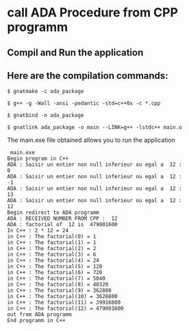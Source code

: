 # call ADA Procedure from CPP programm

## Compil and Run the application 

## Here are the compilation commands:

```
$ gnatmake -c ada_package

$ g++ -g -Wall -ansi -pedantic -std=c++0x -c *.cpp

$ gnatbind -n ada_package

$ gnatlink ada_package -o main --LINK=g++ -lstdc++ main.o

```

The main.exe file obtained allows you to run the application

```
 main.exe
Begin program in C++
ADA : Saisir un entier non null inferieur ou egal a  12 :
0
ADA : Saisir un entier non null inferieur ou egal a  12 : 
-1
ADA : Saisir un entier non null inferieur ou egal a  12 : 
13
ADA : Saisir un entier non null inferieur ou egal a  12 : 
12
Begin redirect to ADA programm 
ADA : RECEIVED NUMBER FROM CPP :  12
ADA : factorial of  12 is  479001600
In C++ : 2 * 12 = 24
in C++ : The factorial(0) = 1
in C++ : The factorial(1) = 1
in C++ : The factorial(2) = 2
in C++ : The factorial(3) = 6
in C++ : The factorial(4) = 24
in C++ : The factorial(5) = 120
in C++ : The factorial(6) = 720
in C++ : The factorial(7) = 5040
in C++ : The factorial(8) = 40320
in C++ : The factorial(9) = 362880
in C++ : The factorial(10) = 3628800
in C++ : The factorial(11) = 39916800
in C++ : The factorial(12) = 479001600
out from ADA programm
End programm in C++

```
